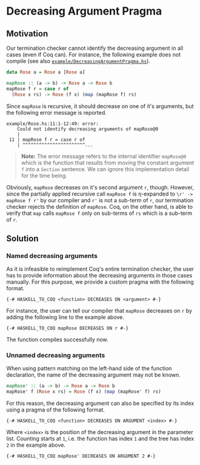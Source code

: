 # Decreasing Argument Pragma

## Motivation

Our termination checker cannot identify the decreasing argument in all cases (even if Coq can).
For instance, the following example does not compile (see also [`example/DecreasingArgumentPragma.hs`][]).

```haskell
data Rose a = Rose a [Rose a]

mapRose :: (a -> b) -> Rose a -> Rose b
mapRose f r = case r of
  (Rose x rs) -> Rose (f x) (map (mapRose f) rs)
```

Since `mapRose` is recursive, it should decrease on one of it's arguments, but the following error message is reported.

```
example/Rose.hs:11:1-12:49: error:
    Could not identify decreasing arguments of mapRose@0
    |
 11 | mapRose f r = case r of
    | ^^^^^^^^^^^^^^^^^^^^^^^...
```

> **Note:** The error message refers to the internal identifier `mapRose@0` which is the function that results from moving the constant argument `f` into a `Section` sentence.
> We can ignore this implementation detail for the time being.

Obviously, `mapRose` decreases on it's second argument `r`, though.
However, since the partially applied recursive call `mapRose f` is η-expanded to `\r' -> mapRose f r'` by our compiler and `r'` is not a sub-term of `r`, our termination checker rejects the definition of `mapRose`.
Coq, on the other hand, is able to verify that `map` calls `mapRose f` only on sub-terms of `rs` which is a sub-term of `r`.

## Solution

### Named decreasing arguments

As it is infeasible to reimplement Coq's entire termination checker, the user has to provide information about the decreasing arguments in those cases manually.
For this purpose, we provide a custom pragma with the following format.

```
{-# HASKELL_TO_COQ <function> DECREASES ON <argument> #-}
```

For instance, the user can tell our compiler that `mapRose` decreases on `r` by adding the following line to the example above.

```
{-# HASKELL_TO_COQ mapRose DECREASES ON r #-}
```

The function compiles successfully now.

### Unnamed decreasing arguments

When using pattern matching on the left-hand side of the function declaration, the name of the decreasing argument may not be known.

```haskell
mapRose' :: (a -> b) -> Rose a -> Rose b
mapRose' f (Rose x rs) = Rose (f x) (map (mapRose' f) rs)
```

For this reason, the decreasing argument can also be specified by its index using a pragma of the following format.

```
{-# HASKELL_TO_COQ <function> DECREASES ON ARGUMENT <index> #-}
```

Where `<index>` is the position of the decreasing argument in the parameter list.
Counting starts at `1`, i.e. the function has index `1` and the tree has index `2` in the example above.

```
{-# HASKELL_TO_COQ mapRose' DECREASES ON ARGUMENT 2 #-}
```

[`example/DecreasingArgumentPragma.hs`]: https://github.com/FreeProving/free-compiler/blob/master/example/DecreasingArgumentPragma.hs
